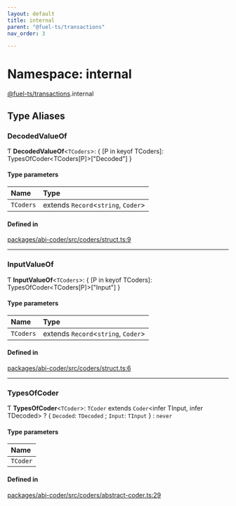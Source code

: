 ```yaml
---
layout: default
title: internal
parent: "@fuel-ts/transactions"
nav_order: 3

---
```


# Namespace: internal

[@fuel-ts/transactions](../index.md).internal

## Type Aliases

### DecodedValueOf

Ƭ **DecodedValueOf**<`TCoders`\>: { [P in keyof TCoders]: TypesOfCoder<TCoders[P]\>["Decoded"] }

#### Type parameters

| Name | Type |
| :------ | :------ |
| `TCoders` | extends `Record`<`string`, `Coder`\> |

#### Defined in

[packages/abi-coder/src/coders/struct.ts:9](https://github.com/FuelLabs/fuels-ts/blob/master/packages/abi-coder/src/coders/struct.ts#L9)

___

### InputValueOf

Ƭ **InputValueOf**<`TCoders`\>: { [P in keyof TCoders]: TypesOfCoder<TCoders[P]\>["Input"] }

#### Type parameters

| Name | Type |
| :------ | :------ |
| `TCoders` | extends `Record`<`string`, `Coder`\> |

#### Defined in

[packages/abi-coder/src/coders/struct.ts:6](https://github.com/FuelLabs/fuels-ts/blob/master/packages/abi-coder/src/coders/struct.ts#L6)

___

### TypesOfCoder

Ƭ **TypesOfCoder**<`TCoder`\>: `TCoder` extends `Coder`<infer TInput, infer TDecoded\> ? { `Decoded`: `TDecoded` ; `Input`: `TInput`  } : `never`

#### Type parameters

| Name |
| :------ |
| `TCoder` |

#### Defined in

[packages/abi-coder/src/coders/abstract-coder.ts:29](https://github.com/FuelLabs/fuels-ts/blob/master/packages/abi-coder/src/coders/abstract-coder.ts#L29)
